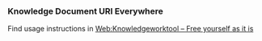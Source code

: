 ### Knowledge Document URI Everywhere
Find usage instructions in [Web:Knowledgeworktool – Free yourself as it is](https://knowledgeworktool.com/)
